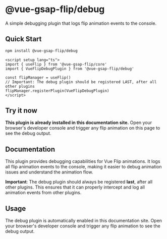 # @vue-gsap-flip/debug

A simple debugging plugin that logs flip animation events to the console.

## Quick Start

```bash
npm install @vue-gsap-flip/debug
```

```vue
<script setup lang="ts">
import { useFlip } from '@vue-gsap-flip/core'
import { VueFlipDebugPlugin } from '@vue-gsap-flip/debug'

const flipManager = useFlip()
// Important: The debug plugin should be registered LAST, after all other plugins
flipManager.registerPlugin(VueFlipDebugPlugin)
</script>
```

## Try it now

**This plugin is already installed in this documentation site.** Open your browser's developer console and trigger any flip animation on this page to see the debug output.

## Documentation

This plugin provides debugging capabilities for Vue Flip animations. It logs all flip animation events to the console, making it easier to debug animation issues and understand the animation flow.

**Important**: The debug plugin should always be registered **last**, after all other plugins. This ensures that it can properly intercept and log all animation events from other plugins.

## Usage

The debug plugin is automatically enabled in this documentation site. Open your browser's developer console and trigger any flip animation to see the debug output.
